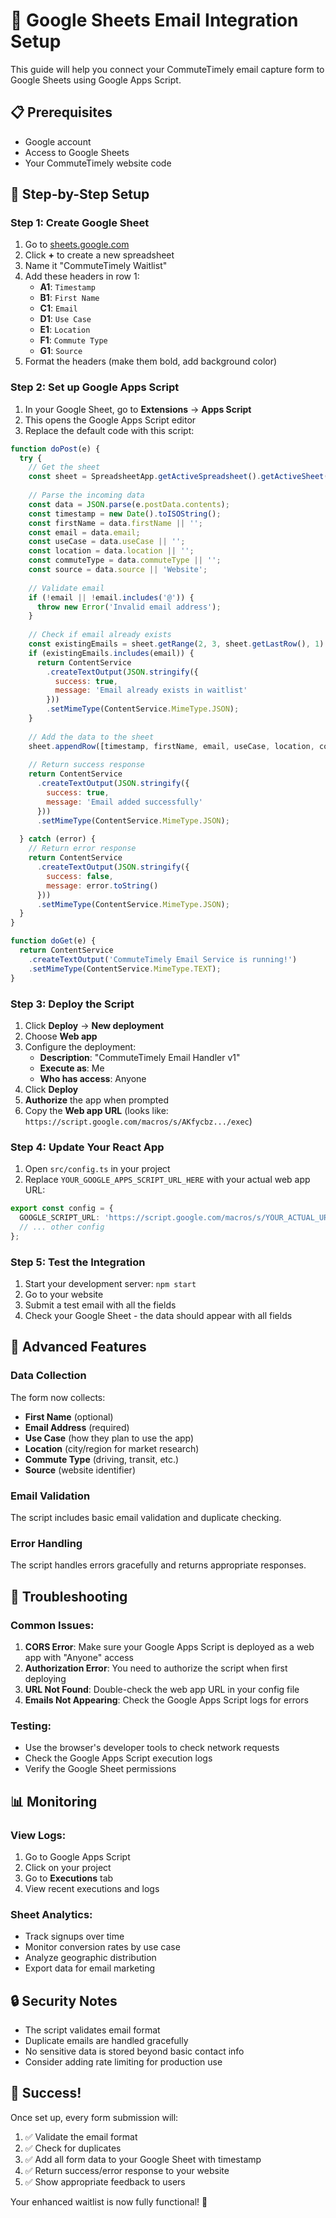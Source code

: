 # 🚀 Google Sheets Email Integration Setup

This guide will help you connect your CommuteTimely email capture form to Google Sheets using Google Apps Script.

## 📋 Prerequisites
- Google account
- Access to Google Sheets
- Your CommuteTimely website code

## 🎯 Step-by-Step Setup

### Step 1: Create Google Sheet
1. Go to [sheets.google.com](https://sheets.google.com)
2. Click **+** to create a new spreadsheet
3. Name it "CommuteTimely Waitlist"
4. Add these headers in row 1:
   - **A1**: `Timestamp`
   - **B1**: `First Name`
   - **C1**: `Email`
   - **D1**: `Use Case`
   - **E1**: `Location`
   - **F1**: `Commute Type`
   - **G1**: `Source`
5. Format the headers (make them bold, add background color)

### Step 2: Set up Google Apps Script
1. In your Google Sheet, go to **Extensions** → **Apps Script**
2. This opens the Google Apps Script editor
3. Replace the default code with this script:

```javascript
function doPost(e) {
  try {
    // Get the sheet
    const sheet = SpreadsheetApp.getActiveSpreadsheet().getActiveSheet();
    
    // Parse the incoming data
    const data = JSON.parse(e.postData.contents);
    const timestamp = new Date().toISOString();
    const firstName = data.firstName || '';
    const email = data.email;
    const useCase = data.useCase || '';
    const location = data.location || '';
    const commuteType = data.commuteType || '';
    const source = data.source || 'Website';
    
    // Validate email
    if (!email || !email.includes('@')) {
      throw new Error('Invalid email address');
    }
    
    // Check if email already exists
    const existingEmails = sheet.getRange(2, 3, sheet.getLastRow(), 1).getValues().flat();
    if (existingEmails.includes(email)) {
      return ContentService
        .createTextOutput(JSON.stringify({ 
          success: true, 
          message: 'Email already exists in waitlist' 
        }))
        .setMimeType(ContentService.MimeType.JSON);
    }
    
    // Add the data to the sheet
    sheet.appendRow([timestamp, firstName, email, useCase, location, commuteType, source]);
    
    // Return success response
    return ContentService
      .createTextOutput(JSON.stringify({ 
        success: true, 
        message: 'Email added successfully' 
      }))
      .setMimeType(ContentService.MimeType.JSON);
      
  } catch (error) {
    // Return error response
    return ContentService
      .createTextOutput(JSON.stringify({ 
        success: false, 
        message: error.toString() 
      }))
      .setMimeType(ContentService.MimeType.JSON);
  }
}

function doGet(e) {
  return ContentService
    .createTextOutput('CommuteTimely Email Service is running!')
    .setMimeType(ContentService.MimeType.TEXT);
}
```

### Step 3: Deploy the Script
1. Click **Deploy** → **New deployment**
2. Choose **Web app**
3. Configure the deployment:
   - **Description**: "CommuteTimely Email Handler v1"
   - **Execute as**: Me
   - **Who has access**: Anyone
4. Click **Deploy**
5. **Authorize** the app when prompted
6. Copy the **Web app URL** (looks like: `https://script.google.com/macros/s/AKfycbz.../exec`)

### Step 4: Update Your React App
1. Open `src/config.ts` in your project
2. Replace `YOUR_GOOGLE_APPS_SCRIPT_URL_HERE` with your actual web app URL:

```typescript
export const config = {
  GOOGLE_SCRIPT_URL: 'https://script.google.com/macros/s/YOUR_ACTUAL_URL/exec',
  // ... other config
};
```

### Step 5: Test the Integration
1. Start your development server: `npm start`
2. Go to your website
3. Submit a test email with all the fields
4. Check your Google Sheet - the data should appear with all fields

## 🔧 Advanced Features

### Data Collection
The form now collects:
- **First Name** (optional)
- **Email Address** (required)
- **Use Case** (how they plan to use the app)
- **Location** (city/region for market research)
- **Commute Type** (driving, transit, etc.)
- **Source** (website identifier)

### Email Validation
The script includes basic email validation and duplicate checking.

### Error Handling
The script handles errors gracefully and returns appropriate responses.

## 🚨 Troubleshooting

### Common Issues:

1. **CORS Error**: Make sure your Google Apps Script is deployed as a web app with "Anyone" access
2. **Authorization Error**: You need to authorize the script when first deploying
3. **URL Not Found**: Double-check the web app URL in your config file
4. **Emails Not Appearing**: Check the Google Apps Script logs for errors

### Testing:
- Use the browser's developer tools to check network requests
- Check the Google Apps Script execution logs
- Verify the Google Sheet permissions

## 📊 Monitoring

### View Logs:
1. Go to Google Apps Script
2. Click on your project
3. Go to **Executions** tab
4. View recent executions and logs

### Sheet Analytics:
- Track signups over time
- Monitor conversion rates by use case
- Analyze geographic distribution
- Export data for email marketing

## 🔒 Security Notes

- The script validates email format
- Duplicate emails are handled gracefully
- No sensitive data is stored beyond basic contact info
- Consider adding rate limiting for production use

## 🎉 Success!

Once set up, every form submission will:
1. ✅ Validate the email format
2. ✅ Check for duplicates
3. ✅ Add all form data to your Google Sheet with timestamp
4. ✅ Return success/error response to your website
5. ✅ Show appropriate feedback to users

Your enhanced waitlist is now fully functional! 🚀 